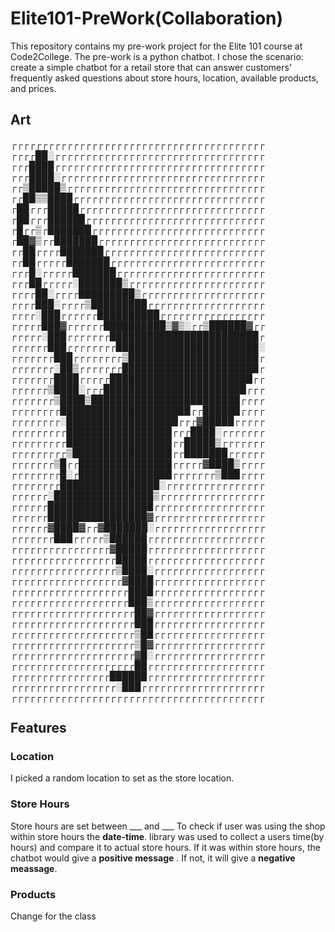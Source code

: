 # Elite101-PreWork(Collaboration)
This repository contains my pre-work project for the Elite 101 course at Code2College.
The pre-work is a python chatbot. I chose the scenario:  create a simple chatbot for a retail store that can answer customers' frequently asked questions about store hours, location, available products, and prices.
## Art
┌┌┌┌┌┌┌┌┌┌┌┌┌┌┌┌┌┌┌┌┌┌┌┌┌┌┌┌┌┌┌┌┌┌┌┌┌┌┌┌┌
┌┌┌┌██░┌┌┌┌┌┌┌┌┌┌┌┌┌┌┌┌┌┌┌┌┌┌┌┌┌┌┌┌┌┌┌┌┌┌
┌┌┌████┌┌┌┌┌┌┌┌┌┌┌┌┌┌┌┌┌┌┌┌┌┌┌┌┌┌┌┌┌┌┌┌┌┌
┌┌┌████░┌┌┌┌┌┌┌┌┌┌┌┌┌┌┌┌┌┌┌┌┌┌┌┌┌┌┌┌┌┌┌┌┌
┌┌▒█████▒┌┌┌┌┌┌┌┌┌┌┌┌┌┌┌┌┌┌┌┌┌┌┌┌┌┌┌┌┌┌┌┌
┌┌██▒▒████┌┌┌┌┌┌┌┌┌┌┌┌┌┌┌┌┌┌┌┌┌┌┌┌┌┌┌┌┌┌┌
┌██┌┌┌█████┌┌┌┌┌┌┌┌┌┌┌┌┌┌┌┌┌┌┌┌┌┌┌┌┌┌┌┌┌┌
┌██┌┌┌██████┌┌┌┌┌┌┌┌┌┌┌┌┌┌┌┌┌┌┌┌┌┌┌┌┌┌┌┌┌
┌█┌┌▒┌███████┌┌┌┌┌┌┌┌┌┌┌┌┌┌┌┌┌┌┌┌┌┌┌┌┌┌┌┌
┌██▓▒┌┌███████┌┌┌┌┌┌┌┌┌┌┌┌┌┌┌┌┌┌┌┌┌┌┌┌┌┌┌
┌┌██┌┌┌┌███████┌┌┌┌┌┌┌┌┌┌┌┌┌┌┌┌┌┌┌┌┌┌┌┌┌┌
┌┌██┌┌┌┌┌███████┌┌┌┌┌┌┌┌┌┌┌┌┌┌┌┌┌┌┌┌┌┌┌┌┌
┌┌┌█░┌┌┌┌┌███████┌┌┌┌┌┌┌┌┌┌┌┌┌┌┌┌┌┌┌┌┌┌┌┌
┌┌┌██┌┌┌┌┌░███████▒┌┌┌┌┌┌┌┌┌┌┌┌┌┌┌┌┌┌┌┌┌┌
┌┌┌┌██░┌┌┌┌█████████▒┌┌┌┌┌┌┌┌┌┌┌┌┌┌┌┌┌┌┌┌
┌┌┌┌███░┌┌┌┌▒█████████┌┌┌┌┌┌┌┌┌┌┌┌┌┌┌┌┌┌┌
┌┌┌┌░███┌┌┌┌┌┌██████████┌┌┌┌┌┌┌┌┌┌┌┌┌┌┌┌┌
┌┌┌┌┌███▓┌┌┌┌┌┌██████████▒▓▒░┌┌▒██████▓┌┌
┌┌┌┌┌░███┌┌┌┌┌┌┌████████████████████████┌
┌┌┌┌┌┌███┌┌┌┌┌┌┌┌███████████████████████░
┌┌┌┌┌┌┌███┌┌┌┌┌┌┌┌▒█████████████████████┌
┌┌┌┌┌┌┌░██▒┌┌┌┌┌┌┌██████████████████████┌
┌┌┌┌┌┌┌████┌┌┌┌┌███████████████████████┌┌
┌┌┌┌┌┌▒████░┌┌┌███████████████████████┌┌┌
┌┌┌┌┌┌┌▒████▒████████████████████████┌┌┌┌
┌┌┌┌┌┌┌┌█████████████████████┌┌██████┌┌┌┌
┌┌┌┌┌┌┌┌░██████████████████┌┌┌▓█████┌┌┌┌┌
┌┌┌┌┌┌┌┌┌█████████████████┌┌┌████░┌┌┌┌┌┌┌
┌┌┌┌┌┌┌┌┌█████████████████┌┌█████▒┌┌┌┌┌┌┌
┌┌┌┌┌┌┌┌┌▒████████████████┌┌███████┌┌┌┌┌┌
┌┌┌┌┌┌┌▒█┌┌███████████████┌┌┌┌┌▓████▒┌┌┌┌
┌┌┌┌┌┌┌┌█░┌███████████████┌┌┌┌┌┌┌▒███┌┌┌┌
┌┌┌┌┌┌┌┌████████████████░┌┌┌┌┌┌┌┌┌┌┌┌┌┌┌┌
┌┌┌┌┌┌░████████████████▒┌┌┌┌┌┌┌┌┌┌┌┌┌┌┌┌┌
┌┌┌┌┌┌█████████████████┌┌┌┌┌┌┌┌┌┌┌┌┌┌┌┌┌┌
┌┌┌┌┌┌████████████████▓┌┌┌┌┌┌┌┌┌┌┌┌┌┌┌┌┌┌
┌┌┌┌┌┌▓████▓┌┌▓███████░┌┌┌┌┌┌┌┌┌┌┌┌┌┌┌┌┌┌
┌┌┌┌┌┌┌███┌┌┌┌┌▒██████┌┌┌┌┌┌┌┌┌┌┌┌┌┌┌┌┌┌┌
┌┌┌┌┌┌┌┌┌┌┌┌┌┌┌┌▓█████┌┌┌┌┌┌┌┌┌┌┌┌┌┌┌┌┌┌┌
┌┌┌┌┌┌┌┌┌┌┌┌┌┌┌┌┌█████┌┌┌┌┌┌┌┌┌┌┌┌┌┌┌┌┌┌┌
┌┌┌┌┌┌┌┌┌┌┌┌┌┌┌┌┌▒████░┌┌┌┌┌┌┌┌┌┌┌┌┌┌┌┌┌┌
┌┌┌┌┌┌┌┌┌┌┌┌┌┌┌┌┌┌▓████┌┌┌┌┌┌┌┌┌┌┌┌┌┌┌┌┌┌
┌┌┌┌┌┌┌┌┌┌┌┌┌┌┌┌┌┌┌████┌┌┌┌┌┌┌┌┌┌┌┌┌┌┌┌┌┌
┌┌┌┌┌┌┌┌┌┌┌┌┌┌┌┌┌┌┌███▒┌┌┌┌┌┌┌┌┌┌┌┌┌┌┌┌┌┌
┌┌┌┌┌┌┌┌┌┌┌┌┌┌┌┌┌┌┌┌██▓┌┌┌┌┌┌┌┌┌┌┌┌┌┌┌┌┌┌
┌┌┌┌┌┌┌┌┌┌┌┌┌┌┌┌┌┌┌┌███┌┌┌┌┌┌┌┌┌┌┌┌┌┌┌┌┌┌
┌┌┌┌┌┌┌┌┌┌┌┌┌┌┌┌┌┌┌┌▒██┌┌┌┌┌┌┌┌┌┌┌┌┌┌┌┌┌┌
┌┌┌┌┌┌┌┌┌┌┌┌┌┌┌┌┌┌┌┌▒█▓┌┌┌┌┌┌┌┌┌┌┌┌┌┌┌┌┌┌
┌┌┌┌┌┌┌┌┌┌┌┌┌┌┌┌┌┌┌┌▓█░┌┌┌┌┌┌┌┌┌┌┌┌┌┌┌┌┌┌
┌┌┌┌┌┌┌┌┌┌┌┌┌┌┌┌┌┌┌┌██┌┌┌┌┌┌┌┌┌┌┌┌┌┌┌┌┌┌┌
┌┌┌┌┌┌┌┌┌┌┌┌┌┌┌┌██████┌┌┌┌┌┌┌┌┌┌┌┌┌┌┌┌┌┌┌
┌┌┌┌┌┌┌┌┌┌┌┌┌┌┌┌┌░███┌┌┌┌┌┌┌┌┌┌┌┌┌┌┌┌┌┌┌┌
┌┌┌┌┌┌┌┌┌┌┌┌┌┌┌┌┌┌┌┌┌┌┌┌┌┌┌┌┌┌┌┌┌┌┌┌┌┌┌┌┌

## Features
### Location
I picked a random location to set as the store location.
### Store Hours
Store hours are set between ___ and ___
To check if user was using the shop within store hours the __date-time__. library was used to collect a users time(by hours) and compare it to actual store hours. 
If it was within store hours, the chatbot would give a __positive message__ . If not, it will give a __negative meassage__.
### Products
Change for the class
